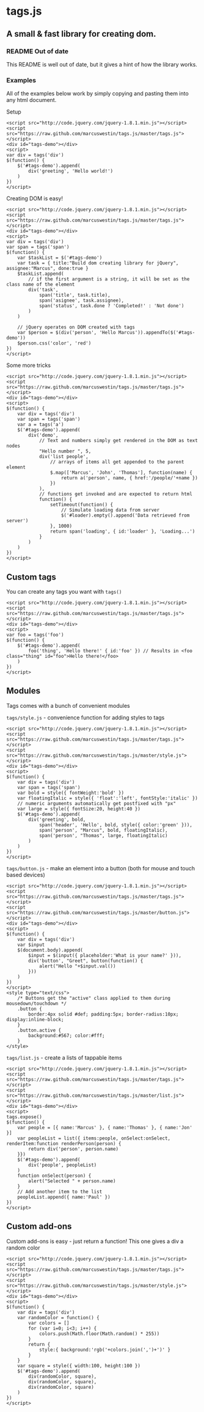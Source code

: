 # tags.js

## A small & fast library for creating dom.

### **README Out of date**

This README is well out of date, but it gives a hint of how the library works.

### Examples

All of the examples below work by simply copying and pasting them into any html document.

Setup

	<script src="http://code.jquery.com/jquery-1.8.1.min.js"></script>
	<script src="https://raw.github.com/marcuswestin/tags.js/master/tags.js"></script>
	<div id="tags-demo"></div>
	<script>
	var div = tags('div')
	$(function() {
		$('#tags-demo').append(
			div('greeting', 'Hello world!')
		)
	})
	</script>

Creating DOM is easy!

	<script src="http://code.jquery.com/jquery-1.8.1.min.js"></script>
	<script src="https://raw.github.com/marcuswestin/tags.js/master/tags.js"></script>
	<div id="tags-demo"></div>
	<script>
	var div = tags('div')
	var span = tags('span')
	$(function() {
		var $taskList = $('#tags-demo')
		var task = { title:"Build dom creating library for jQuery", assignee:"Marcus", done:true }
		$taskList.append(
			// if the first argument is a string, it will be set as the class name of the element
			div('task',
				span('title', task.title),
				span('asignee', task.assignee),
				span('status', task.done ? 'Completed!' : 'Not done')
			)
		)
		
		// jQuery operates on DOM created with tags
		var $person = $(div('person', 'Hello Marcus')).appendTo($('#tags-demo'))
		$person.css('color', 'red')
	})
	</script>		


Some more tricks

	<script src="http://code.jquery.com/jquery-1.8.1.min.js"></script>
	<script src="https://raw.github.com/marcuswestin/tags.js/master/tags.js"></script>
	<div id="tags-demo"></div>
	<script>
	$(function() {
		var div = tags('div')
		var span = tags('span')
		var a = tags('a')
		$('#tags-demo').append(
			div('demo',
				// Text and numbers simply get rendered in the DOM as text nodes
				"Hello number ", 5,
				div('list people',
					// arrays of items all get appended to the parent element
					$.map(['Marcus', 'John', 'Thomas'], function(name) {
						return a('person', name, { href:'/people/'+name })
					})
				),
				// functions get invoked and are expected to return html
				function() {
					setTimeout(function() {
						// Simulate loading data from server
						$('#loader).empty().append('Data retrieved from server')
					}, 1000)
					return span('loading', { id:'loader' }, 'Loading...')
				}
			)
		)
	})
	</script>

Custom tags
-----------

You can create any tags you want with `tags()`

	<script src="http://code.jquery.com/jquery-1.8.1.min.js"></script>
	<script src="https://raw.github.com/marcuswestin/tags.js/master/tags.js"></script>
	<div id="tags-demo"></div>
	<script>
	var foo = tags('foo')
	$(function() {
		$('#tags-demo').append(
			foo('thing', 'Hello there!' { id:'foo' }) // Results in <foo class="thing" id="foo">Hello there!</foo>
		)
	})
	</script>


Modules
-------

Tags comes with a bunch of convenient modules

`tags/style.js` - convenience function for adding styles to tags

	<script src="http://code.jquery.com/jquery-1.8.1.min.js"></script>
	<script src="https://raw.github.com/marcuswestin/tags.js/master/tags.js"></script>
	<script src="https://raw.github.com/marcuswestin/tags.js/master/style.js"></script>
	<div id="tags-demo"></div>
	<script>
	$(function() {
		var div = tags('div')
		var span = tags('span')
		var bold = style({ fontWeight:'bold' })
		var floatingItalic = style({ 'float':'left', fontStyle:'italic' })
		// numeric arguments automatically get postfixed with "px" 
		var large = style({ fontSize:20, height:40 })
		$('#tags-demo').append(
			div('greeting', bold,
				span('header', 'Hello', bold, style({ color:'green' })),
				span('person', "Marcus", bold, floatingItalic),
				span('person', "Thomas", large, floatingItalic)
			)
		)
	})
	</script>

`tags/button.js` - make an element into a button (both for mouse and touch based devices)

	<script src="http://code.jquery.com/jquery-1.8.1.min.js"></script>
	<script src="https://raw.github.com/marcuswestin/tags.js/master/tags.js"></script>
	<script src="https://raw.github.com/marcuswestin/tags.js/master/button.js"></script>
	<div id="tags-demo"></div>
	<script>
	$(function() {
		var div = tags('div')
		var $input
		$(document.body).append(
			$input = $(input({ placeholder:'What is your name?' })),
			div('button', "Greet", button(function() {
				alert("Hello "+$input.val())
			}))
		)
	})
	</script>
	<style type="text/css">
		/* Buttons get the "active" class applied to them during mousedown/touchdown */
		.button {
			border:4px solid #def; padding:5px; border-radius:10px; display:inline-block;
		}
		.button.active {
			background:#567; color:#fff;
		}
	</style>

`tags/list.js` - create a lists of tappable items

	<script src="http://code.jquery.com/jquery-1.8.1.min.js"></script>
	<script src="https://raw.github.com/marcuswestin/tags.js/master/tags.js"></script>
	<script src="https://raw.github.com/marcuswestin/tags.js/master/list.js"></script>
	<div id="tags-demo"></div>
	<script>
	tags.expose()
	$(function() {
		var people = [{ name:'Marcus' }, { name:'Thomas' }, { name:'Jon' }]
		var peopleList = list({ items:people, onSelect:onSelect, renderItem:function renderPerson(person) {
			return div('person', person.name)
		}})
		$('#tags-demo').append(
			div('people', peopleList)
		)
		function onSelect(person) {
			alert("Selected " + person.name)
		}
		// Add another item to the list
		peopleList.append({ name:'Paul' })
	})
	</script>

Custom add-ons
--------------

Custom add-ons is easy - just return a function! This one gives a div a random color

	<script src="http://code.jquery.com/jquery-1.8.1.min.js"></script>
	<script src="https://raw.github.com/marcuswestin/tags.js/master/tags.js"></script>
	<script src="https://raw.github.com/marcuswestin/tags.js/master/style.js"></script>
	<div id="tags-demo"></div>
	<script>
	$(function() {
		var div = tags('div')
		var randomColor = function() {
			var colors = []
			for (var i=0; i<3; i++) {
				colors.push(Math.floor(Math.random() * 255))
			}
			return {
				style:{ background:'rgb('+colors.join(',')+')' }
			}
		}
		var square = style({ width:100, height:100 })
		$('#tags-demo').append(
			div(randomColor, square),
			div(randomColor, square),
			div(randomColor, square)
		)
	})
	</script>
	
